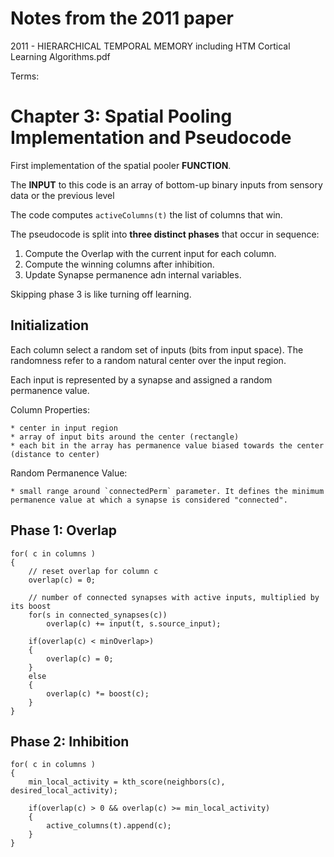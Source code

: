 # Notes from the 2011 paper

2011 - HIERARCHICAL TEMPORAL MEMORY including HTM Cortical Learning Algorithms.pdf

Terms:





# Chapter 3: Spatial Pooling Implementation and Pseudocode

First implementation of the spatial pooler **FUNCTION**.

The **INPUT** to this code is an array of bottom-up binary inputs from sensory data or the previous level

The code computes `activeColumns(t)` the list of columns that win.

The pseudocode is split into **three distinct phases** that occur in sequence:

1. Compute the Overlap with the current input for each column.
2. Compute the winning columns after inhibition.
3. Update Synapse permanence adn internal variables.

Skipping phase 3 is like turning off learning.

## Initialization

Each column select a random set of inputs (bits from input space). The randomness refer to a random natural center over the input region.

Each input is represented by a synapse and assigned a random permanence value.

Column Properties:
    
    * center in input region
    * array of input bits around the center (rectangle)
    * each bit in the array has permanence value biased towards the center (distance to center)

Random Permanence Value:
    
    * small range around `connectedPerm` parameter. It defines the minimum permanence value at which a synapse is considered "connected".


## Phase 1: Overlap

```
for( c in columns )
{
    // reset overlap for column c
    overlap(c) = 0;

    // number of connected synapses with active inputs, multiplied by its boost
    for(s in connected_synapses(c))
        overlap(c) += input(t, s.source_input);

    if(overlap(c) < minOverlap>)
    {
        overlap(c) = 0;
    }
    else
    {
        overlap(c) *= boost(c);
    }
}
```


## Phase 2: Inhibition

```
for( c in columns )
{
    min_local_activity = kth_score(neighbors(c), desired_local_activity);

    if(overlap(c) > 0 && overlap(c) >= min_local_activity)
    {
        active_columns(t).append(c);
    }
}
```